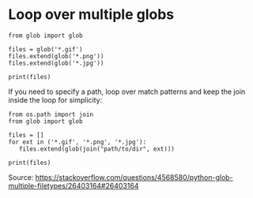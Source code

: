 # Loop over multiple globs

```
from glob import glob

files = glob('*.gif')
files.extend(glob('*.png'))
files.extend(glob('*.jpg'))

print(files)
```

If you need to specify a path, loop over match patterns and keep the join inside the loop for simplicity:
```
from os.path import join
from glob import glob

files = []
for ext in ('*.gif', '*.png', '*.jpg'):
   files.extend(glob(join("path/to/dir", ext)))

print(files)
```
Source: https://stackoverflow.com/questions/4568580/python-glob-multiple-filetypes/26403164#26403164
